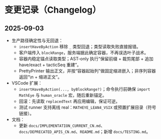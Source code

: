 # 变更记录（Changelog）

## 2025-09-03
- 生产路径确定性与无回退：
  - `insertHaveByAction` 移除 `_` 类型回退；类型读取失败直接报错。
  - 客户端传入 `blockRange`，服务端据此确定容器，不再误选叶子战术。
  - 容器内稳定锚点读取类型；AST-only 执行“保留前缀 + 裁剪尾部 + 追加 have/exact + tacticSeq 重建”。
  - PrettyPrinter 输出正文，并按“容器起始列”做固定缩进嵌入；非序列容器返回“\n + 缩进正文”。
- VSCode 扩展：
  - `insertHaveByAction(..., byBlockRange?)`；命令执行前确保 `import MathEye` 与 `human_oracle` 宏，随后重新锚定。
  - 回滚：先读取 `replacedText` 再应用编辑，保证可逆。
  - 测试 runner 支持离线 real：`MATHEYE_LEAN4_VSIX` 或预置扩展目录（符号链接）。
- 文档：
  - 更新 `docs/IMPLEMENTATION_CURRENT_CN.md`、`docs/DEPRECATED_APIS_CN.md`、`README.md`；新增 `docs/TESTING.md`。

